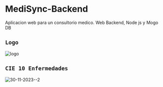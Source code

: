 # MediSync-Backend
Aplicacion web para un consultorio medico. Web Backend, Node js y Mogo DB

## `Logo`

![logo](https://github.com/VictorArdila/MediSync-Backend/assets/89551043/fb51480b-7801-42d7-9073-f125f7826209)

## `CIE 10 Enfermedades`

![30-11-2023--2](https://github.com/VictorArdila/MediSync-Backend/assets/89551043/f9d8f065-a9ab-4fc9-bf6a-f63ad7deb0a1)
